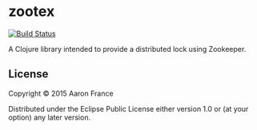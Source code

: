 # zootex

[![Build Status](https://travis-ci.org/AeroNotix/zootex.svg?branch=master)](https://travis-ci.org/AeroNotix/zootex)

A Clojure library intended to provide a distributed lock using Zookeeper.

## License

Copyright © 2015 Aaron France

Distributed under the Eclipse Public License either version 1.0 or (at
your option) any later version.
